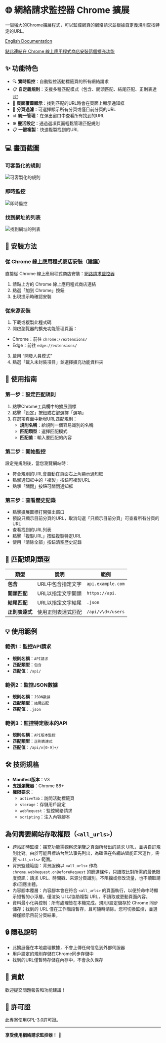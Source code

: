 # 🌐 網絡請求監控器 Chrome 擴展

一個強大的Chrome擴展程式，可以監控網頁的網絡請求並根據自定義規則查找特定的URL。

[English Documentation](README.md)

[點此連結在 Chrome 線上應用程式商店安裝這個擴充功能](https://chromewebstore.google.com/detail/network-request-monitor/ndjddfkhomfpilckgiejcknepjkpllbh)

## ✨ 功能特色

- 🔍 **實時監控**：自動監控活動標籤頁的所有網絡請求
- 📋 **自定義規則**：支援多種匹配模式（包含、開頭匹配、結尾匹配、正則表達式）
- 📌 **頁面覆蓋顯示**：找到匹配的URL時會在頁面上顯示通知框
- 🎯 **分頁過濾**：可選擇顯示所有分頁或僅目前分頁的URL
- 📊 **統一管理**：在彈出窗口中查看所有找到的URL
- ⚙️ **靈活設定**：通過選項頁面輕鬆管理匹配規則
- 📋 **一鍵複製**：快速複製找到的URL

## 💻 畫面截圖

### 可客製化的規則
![可客製化的規則](screenshot/set-rules.png "可客製化的規則")

### 即時監控
![即時監控](screenshot/monitoring.png "即時監控")

### 找到網址的列表
![找到網址的列表](screenshot/found-urls.png "找到網址的列表")

## 🚀 安裝方法

### 從 Chrome 線上應用程式商店安裝（建議）
直接從 Chrome 線上應用程式商店安裝：[網路請求監控器](https://chromewebstore.google.com/detail/network-request-monitor/ndjddfkhomfpilckgiejcknepjkpllbh)

1. 請點上方的 Chrome 線上應用程式商店連結
2. 點選「加到 Chrome」按鈕
3. 出現提示時確認安裝

### 從來源安裝
1. 下載或複製此程式碼
2. 開啟瀏覽器的擴充功能管理頁面：
- Chrome：前往 `chrome://extensions/`
- Edge：前往 `edge://extensions/`
3. 啟用 “開發人員模式”
4. 點選「載入未封裝項目」並選擇擴充功能資料夾

## 📖 使用指南

### 第一步：設定匹配規則

1. 點擊Chrome工具欄中的擴展圖標
2. 點擊「設定」按鈕或右鍵選擇「選項」
3. 在選項頁面中新增URL匹配規則：
   - **規則名稱**：給規則一個容易識別的名稱
   - **匹配類型**：選擇匹配模式
   - **匹配值**：輸入要匹配的內容

### 第二步：開始監控

設定完規則後，當您瀏覽網站時：
- 符合規則的URL會自動在頁面右上角顯示通知框
- 點擊通知框中的「複製」按鈕可複製URL
- 點擊「關閉」按鈕可關閉通知框

### 第三步：查看歷史記錄

- 點擊擴展圖標打開彈出窗口
- 預設只顯示目前分頁的URL，取消勾選「只顯示目前分頁」可查看所有分頁的URL
- 查看找到的URL列表
- 點擊「複製URL」按鈕複製特定URL
- 使用「清除全部」按鈕清空歷史記錄

## 🔧 匹配規則類型

| 類型 | 說明 | 範例 |
|------|------|------|
| **包含** | URL中包含指定文字 | `api.example.com` |
| **開頭匹配** | URL以指定文字開頭 | `https://api.` |
| **結尾匹配** | URL以指定文字結尾 | `.json` |
| **正則表達式** | 使用正則表達式匹配 | `/api/v\d+/users` |

## 💡 使用範例

### 範例1：監控API請求
- **規則名稱**：`API請求`
- **匹配類型**：`包含`
- **匹配值**：`/api/`

### 範例2：監控JSON數據
- **規則名稱**：`JSON數據`
- **匹配類型**：`結尾匹配`
- **匹配值**：`.json`

### 範例3：監控特定版本的API
- **規則名稱**：`API版本監控`
- **匹配類型**：`正則表達式`
- **匹配值**：`/api/v[0-9]+/`

## 🛠️ 技術規格

- **Manifest版本**：V3
- **支援瀏覽器**：Chrome 88+
- **權限要求**：
  - `activeTab`：訪問活動標籤頁
  - `storage`：存儲用戶設定
  - `webRequest`：監控網絡請求
  - `scripting`：注入內容腳本

## 為何需要網站存取權限（`<all_urls>`）

- 跨站即時監控：擴充功能需觀察您瀏覽之頁面所發出的請求 URL，並與自訂規則比對。由於可能目標站台無法事先列出，為確保在各網站皆能正常運作，需要 `<all_urls>` 範圍。
- 背景監聽範圍：背景服務以 `<all_urls>` 作為 `chrome.webRequest.onBeforeRequest` 的篩選條件，只讀取比對所需的最低限度資訊：請求 URL、時間戳、來源分頁識別。不阻擋或修改流量，也不讀取請求/回應主體。
- 內容腳本覆層：內容腳本會在符合 `<all_urls>` 的頁面執行，以便於命中時顯示短暫的小浮層。僅渲染 UI 以協助複製 URL，不讀取或更動頁面內容。
- 資料最小化與控制：所有處理皆在本機完成。規則/設定儲存於 Chrome 同步儲存；找到的 URL 僅在工作階段暫存，且可隨時清除。您可切換監控，並選擇僅顯示目前分頁結果。

## 🔒 隱私說明

- 此擴展僅在本地處理數據，不會上傳任何信息到外部伺服器
- 用戶設定的規則存儲在Chrome同步存儲中
- 找到的URL僅暫時存儲在內存中，不會永久保存

## 🤝 貢獻

歡迎提交問題報告和功能建議！

## 📄 許可證

此專案使用GPL-3.0許可證。

---

**享受使用網絡請求監控器！** 🎉 